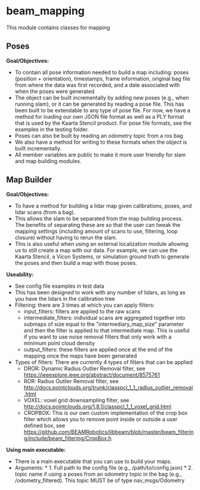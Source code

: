 # beam_mapping

This module contains classes for mapping

## Poses

**Goal/Objectives:**
* To contain all pose information needed to build a map including: poses
(position + orientation), timestamps, frame information, original bag file from
where the data was first recorded, and a date associated with when the poses
were generated
* The object can be built incrementally by adding new poses (e.g., when running
slam), or it can be generated by reading a pose file. This has been built to be
extendable to any type of pose file. For now, we have a method for loading our
own JSON file format as well as a PLY format that is used by the Kaarta Stencil
product. For pose file formats, see the examples in the testing folder.
* Poses can also be built by reading an odometry topic from a ros bag
* We also have a method for writing to these formats when the object is built
incrementally.
* All member variables are public to make it more user friendly for slam and
map building modules.

## Map Builder

**Goal/Objectives:**
* To have a method for building a lidar map given calibrations, poses, and lidar
scans (from a bag).
* This allows the slam to be separated from the map building process. The
benefits of separating these are so that the user can tweak the mapping settings
(including amount of scans to use, filtering, loop closure) without having to
rerun the slam.
* This is also useful when using an external localization module allowing us to
still create a map with our data. For example, we can use the Kaarta Stencil,
a Vicon Systems, or simulation ground truth to generate the poses and then build
a map with those poses.

**Useability:**
* See config file examples in test data
* This has been designed to work with any number of lidars, as long as you have
the lidars in the calibration tree
* Filtering: there are 3 times at which you can apply filters:
    * input_filters: filters are applied to the raw scans
    * intermediate_filters: individual scans are aggregated together into
    submaps of size equal to the "intermediary_map_size" parameter and then the
    filter is applied to that intermediate map. This is useful if you want to
    use noise removal filters that only work with a minimum point cloud density
    * output_filters: these filters are applied once at the end of the mapping
    once the maps have been generated
* Types of filters: There are currently 4 types of filters that can be applied
    * DROR: Dynamic Radius Outlier Removal filter, see
    https://ieeexplore.ieee.org/abstract/document/8575761
    * ROR: Radius Outlier Removal filter, see
    http://docs.pointclouds.org/trunk/classpcl_1_1_radius_outlier_removal.html
    * VOXEL: voxel grid downsampling filter, see
    http://docs.pointclouds.org/1.8.1/classpcl_1_1_voxel_grid.html
    * CROPBOX: This is our own custom implementation of the crop box filter
    which allows you to remove point inside or outside a user defined box, see
    https://github.com/BEAMRobotics/libbeam/blob/master/beam_filtering/include/beam_filtering/CropBox.h

**Using main executable:**
* There is a main executable that you can use to build your maps.
* Arguments:
      * 1. Full path to the config file (e.g., /path/to/config.json)
      * 2. topic name if using a poses from an odometry topic in the bag
      (e.g., /odometry_filtered). This topic MUST be of type nav_msgs/Odometry

